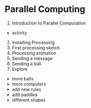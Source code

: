 # Parallel Computing

1. Introduction to Parallel Computation
  * activity
2. Installing Processing
3. First processing sketch
4. Processing animation
5. Sending a message
6. Sending a ball
7. Explore
  * more balls
  * more computers
  * add new rules
  * add paddles
  * different shapes
